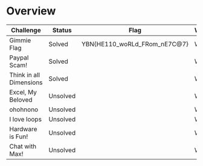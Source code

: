 # Overview

| Challenge  | Status | Flag | Writeup
| ------------- | ------------- |---------| -----|
| Gimmie Flag | Solved  | YBN{HE110_woRLd_FRom_nE7C@7}   |  WIP  |
| Paypal Scam!  | Solved |    | WIP  |
| Think in all Dimensions | Solved |      |  WIP  |
| Excel, My Beloved | Unsolved |      |  WIP  |
| ohohnono | Unsolved |      |  WIP  |
| I love loops | Unsolved |      |  WIP  |
| Hardware is Fun! | Unsolved |      |  WIP  |
| Chat with Max!| Unsolved |      |  WIP  |

